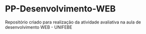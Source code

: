 # PP-Desenvolvimento-WEB
Repositório criado para realização da atividade avaliativa na aula de desenvolvimento WEB - UNIFEBE
